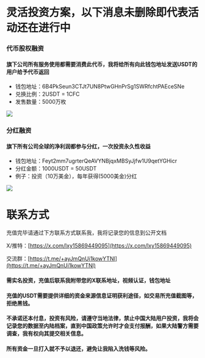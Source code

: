 # 灵活投资方案，以下消息未删除即代表活动还在进行中

### 代币股权融资
#### 旗下公司所有服务使用都需要消费此代币，我将给所有向此钱包地址发送USDT的用户给予代币返回
- 钱包地址：6B4PkSeun3CTJt7UN8PtwGHnPrSg1SWRfchtPAEceSNe
- 兑换比例：2USDT = 1CFC
- 发售数量：5000万枚

![](https://yougonglin.github.io/The-official-website-of-Apocalypse-Mountain-Forest-Enterprise/website/atlas/share_2025-07-06_15_46_33_641.png)

### 分红融资
#### 旗下所有公司全球的净利润都参与分红，一次投资永久性收益
- 钱包地址：Feyt2mm7ugrterQeAVYNBjqxMBSyJjfw1U9qetYGHicr
- 分红金额：1000USDT = 50USDT
- 例子：投资（10万美金），每年获得(5000美金)分红

![](https://yougonglin.github.io/The-official-website-of-Apocalypse-Mountain-Forest-Enterprise/website/atlas/Huobi_Deposit_USDT_1751789136709.jpg)

# 联系方式

充值完毕请通过下方联系方式联系我，我将记录您的信息到公开文档

X/推特：[https://x.com/lxy15869449095](https://x.com/lxy15869449095)

交流群：[https://t.me/+ayJmQnUi1kowYTNl](https://t.me/+ayJmQnUi1kowYTNl)

#### 需实名投资，充值后联系我附带您的X联系地址，视频认证，钱包地址

#### 充值的USDT需要提供详细的资金来源信息证明获利途径，如交易所充值截图等，拒绝黑钱。

#### 不承诺还本付息，投资有风险，请遵守当地法律，禁止中国大陆用户投资，我将会记录您的数据至内陆档案，直到中国政策允许时才会支付报酬，如果大陆警方需要调查，我有权向其提交相关信息。

#### 所有资金一旦打入就不予以退还，避免让我陷入洗钱等风险。